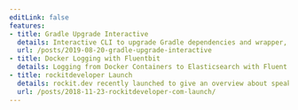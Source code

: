 ```yaml
---
editLink: false
features:
- title: Gradle Upgrade Interactive
  details: Interactive CLI to upgrade Gradle dependencies and wrapper, inspired by yarn.
  url: /posts/2019-08-20-gradle-upgrade-interactive  
- title: Docker Logging with Fluentbit
  details: Logging from Docker Containers to Elasticsearch with Fluent Bit.
- title: rockitdeveloper Launch
  details: rockit.dev recently launched to give an overview about speakers and conferences 🚀
  url: /posts/2018-11-23-rockitdeveloper-com-launch/
---
```


<Features />

<RecentArticles />

